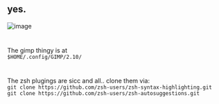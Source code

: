 ## yes.

![image](https://user-images.githubusercontent.com/64155209/143917672-0bc8dec4-22b1-42b1-81c2-0871a13fd7f8.png)


#
The gimp thingy is at </br>
```$HOME/.config/GIMP/2.10/```

#
The zsh plugings are sicc and all.. clone them via:</br>
```git clone https://github.com/zsh-users/zsh-syntax-highlighting.git```</br>
```git clone https://github.com/zsh-users/zsh-autosuggestions.git```
